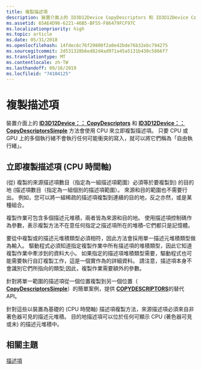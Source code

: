 ```yaml
---
title: 複製描述項
description: 裝置介面上的 ID3D12Device CopyDescriptors 和 ID3D12Device CopyDescriptorsSimple 方法會使用 CPU 來立即複製描述項。
ms.assetid: 65AE4D96-6221-46B5-BF55-F86479FCF97C
ms.localizationpriority: high
ms.topic: article
ms.date: 05/31/2018
ms.openlocfilehash: 14fdec6c76f29800f2a0e42bde76b32ebc794275
ms.sourcegitcommit: 2d531328b6ed82d4ad971a45a5131b430c5866f7
ms.translationtype: MT
ms.contentlocale: zh-TW
ms.lasthandoff: 09/16/2019
ms.locfileid: "74104125"
---
```

# <a name="copying-descriptors"></a>複製描述項

裝置介面上的 [**ID3D12Device：： CopyDescriptors**](/windows/desktop/api/d3d12/nf-d3d12-id3d12device-copydescriptors) 和 [**ID3D12Device：： CopyDescriptorsSimple**](/windows/desktop/api/d3d12/nf-d3d12-id3d12device-copydescriptorssimple) 方法會使用 CPU 來立即複製描述項。 只要 CPU 或 GPU 上的多個執行緒不會執行任何可能衝突的寫入，就可以將它們稱為「自由執行緒」。

## <a name="copying-descriptors-immediately-cpu-timeline"></a>立即複製描述項 (CPU 時間軸) 

 (從) 複製的來源描述項數目（指定為一組描述項範圍）必須等於要複製到) 的目的地 (描述項數目（指定為一組個別的描述項範圍）。 來源和目的範圍也不需要行出。 例如，您可以將一組稀疏的描述項複製到連續的目的地，反之亦然，或是某種組合。

複製作業可包含多個描述元堆積，兩者皆為來源和目的地。 使用描述項控制碼作為參數，表示複製方法不在意任何指定之描述項所在的堆積–它們都只是記憶體。

要從中複製或的描述元堆積類型必須相符，因此方法會採用單一描述元堆積類型做為輸入。 驅動程式必須知道指定複製作業中所有描述項的堆積類型，因此它知道複製作業中牽涉到的資料大小。 如果指定的描述項堆積類型需要，驅動程式也可能需要執行自訂複製工作，這是一個實作為的詳細資料。 請注意，描述項本身不會識別它們所指向的類型;因此，複製作業需要額外的參數。

針對將單一範圍的描述項從一個位置複製到另一個位置（ [**CopyDescriptorsSimple**](/windows/desktop/api/d3d12/nf-d3d12-id3d12device-copydescriptorssimple)）的簡單案例，提供 [**COPYDESCRIPTORS**](/windows/desktop/api/d3d12/nf-d3d12-id3d12device-copydescriptors)的替代 API。

針對這些以裝置為基礎的 (CPU 時間軸) 描述項複製方法，來源描述項必須來自非著色器可見的描述元堆積。 目的地描述項可以位於任何可顯示 CPU (著色器可見或未) 的描述元堆積中。

## <a name="related-topics"></a>相關主題

<dl> <dt>

[描述項](descriptors.md)
</dt> </dl>

 

 





